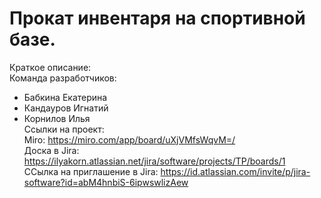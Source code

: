 # Прокат инвентаря на спортивной базе.
Краткое описание:  
Команда разработчиков:
- Бабкина Екатерина
- Кандауров Игнатий
- Корнилов Илья  
Ссылки на проект:  
Miro: https://miro.com/app/board/uXjVMfsWqvM=/  
Доска в Jira: https://ilyakorn.atlassian.net/jira/software/projects/TP/boards/1    
ССылка на приглашение в Jira: https://id.atlassian.com/invite/p/jira-software?id=abM4hnbiS-6ipwswlizAew
